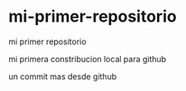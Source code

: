 # mi-primer-repositorio

mi primer repositorio

mi primera constribucion local para github

un commit mas desde github
